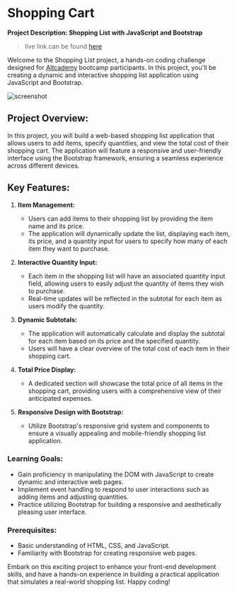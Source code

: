 # Shopping Cart

**Project Description: Shopping List with JavaScript and Bootstrap**

> live link can be found [here](https://keen-belekoy-5d5bcf.netlify.app/)

Welcome to the Shopping List project, a hands-on coding challenge designed for [Altcademy](https://www.altcademy.com/classroom/courses/jqueryium/assignments/6567b0747c1c9a0002aceee2) bootcamp participants. In this project, you'll be creating a dynamic and interactive shopping list application using JavaScript and Bootstrap.

![screenshot](https://res.cloudinary.com/codelikeagirl29/image/upload/v1704523337/projects/Shopping-Cart_e6gg6q.png)

## **Project Overview:**
In this project, you will build a web-based shopping list application that allows users to add items, specify quantities, and view the total cost of their shopping cart. The application will feature a responsive and user-friendly interface using the Bootstrap framework, ensuring a seamless experience across different devices.

## **Key Features:**

1. **Item Management:**

   - Users can add items to their shopping list by providing the item name and its price.
   - The application will dynamically update the list, displaying each item, its price, and a quantity input for users to specify how many of each item they want to purchase.

2. **Interactive Quantity Input:**

   - Each item in the shopping list will have an associated quantity input field, allowing users to easily adjust the quantity of items they wish to purchase.
   - Real-time updates will be reflected in the subtotal for each item as users modify the quantity.

3. **Dynamic Subtotals:**

   - The application will automatically calculate and display the subtotal for each item based on its price and the specified quantity.
   - Users will have a clear overview of the total cost of each item in their shopping cart.

4. **Total Price Display:**

   - A dedicated section will showcase the total price of all items in the shopping cart, providing users with a comprehensive view of their anticipated expenses.

5. **Responsive Design with Bootstrap:**
   - Utilize Bootstrap's responsive grid system and components to ensure a visually appealing and mobile-friendly shopping list application.

### **Learning Goals:**

- Gain proficiency in manipulating the DOM with JavaScript to create dynamic and interactive web pages.
- Implement event handling to respond to user interactions such as adding items and adjusting quantities.
- Practice utilizing Bootstrap for building a responsive and aesthetically pleasing user interface.

### **Prerequisites:**

- Basic understanding of HTML, CSS, and JavaScript.
- Familiarity with Bootstrap for creating responsive web pages.

Embark on this exciting project to enhance your front-end development skills, and have a hands-on experience in building a practical application that simulates a real-world shopping list. Happy coding!
